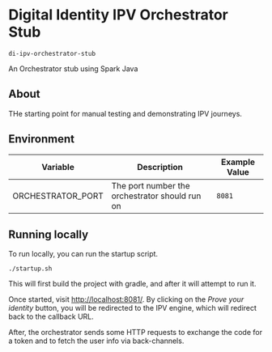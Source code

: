 # Digital Identity IPV Orchestrator Stub
`di-ipv-orchestrator-stub`

An Orchestrator stub using Spark Java

## About

THe starting point for manual testing and demonstrating IPV journeys.

## Environment

Variable | Description | Example Value
--- | --- | --- |
ORCHESTRATOR_PORT | The port number the orchestrator should run on | `8081` |

## Running locally

To run locally, you can run the startup script.
```shell
./startup.sh
```
This will first build the project with gradle,
and after it will attempt to run it.

Once started, visit [http://localhost:8081/](http://localhost:8081/).
By clicking on the _Prove your identity_ button, you will be redirected
to the IPV engine, which will redirect back to the callback URL.

After, the orchestrator sends some HTTP requests to exchange the code
for a token and to fetch the user info via back-channels.